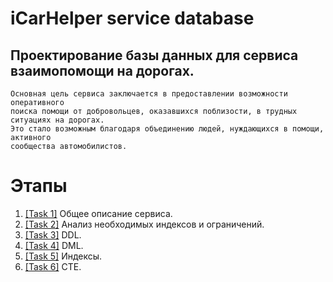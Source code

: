 # iCarHelper service database

Проектирование базы данных для сервиса взаимопомощи на дорогах.
----------------------
```text
Основная цель сервиса заключается в предоставлении возможности оперативного 
поиска помощи от добровольцев, оказавшихся поблизости, в трудных ситуациях на дорогах.
Это стало возможным благодаря объединению людей, нуждающихся в помощи, активного 
сообщества автомобилистов.
```

# Этапы
1. [[Task 1]](https://github.com/PanovAlexey/database_course/blob/main/docs/tasks/TASK01.md) Общее описание сервиса.
2. [[Task 2]](https://github.com/PanovAlexey/database_course/blob/main/docs/tasks/TASK02.md) Анализ необходимых индексов и ограничений.
3. [[Task 3]](https://github.com/PanovAlexey/database_course/blob/main/docs/tasks/TASK03.md) DDL.
4. [[Task 4]](https://github.com/PanovAlexey/database_course/blob/main/docs/tasks/TASK04.md) DML.
5. [[Task 5]](https://github.com/PanovAlexey/database_course/blob/main/docs/tasks/TASK05.md) Индексы.
6. [[Task 6]](https://github.com/PanovAlexey/database_course/blob/main/docs/tasks/TASK06.md) CTE.